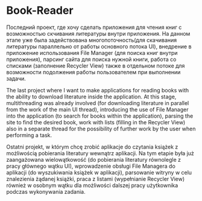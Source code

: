 # Book-Reader
Последний проект, где хочу сделать приложения для чтения книг с возможностью скчивания литературы внутри приложения. 
На данном этапе уже была задействована многопоточность(для скачивания литературы параллельно от работы основного потока UI), 
внедрение в приложение использования File Manager (для поиска книг внутри приложения), парсинг сайта для поиска нужной книги, 
работа со списками (заполнение Recycler View) также в отдельном потоке для возможности подолжения работы пользователем при выполнении задачи.

The last project where I want to make applications for reading books with the ability to download literature inside the application.
At this stage, multithreading was already involved (for downloading literature in parallel from the work of the main UI thread),
introducing the use of File Manager into the application (to search for books within the application), parsing the site to find the desired book,
work with lists (filling in the Recycler View) also in a separate thread for the possibility of further work by the user when performing a task.

Ostatni projekt, w którym chcę zrobić aplikacje do czytania książek z możliwością pobierania literatury wewnątrz aplikacji.
Na tym etapie była już zaangażowana wielowątkowość (do pobierania literatury równolegle z pracy głównego wątku UI),
wprowadzenie obsługi File Managera do aplikacji (do wyszukiwania książek w aplikacji), parsowanie witryny w celu znalezienia żądanej książki,
praca z listami (wypełnianie Recycler View) również w osobnym wątku dla możliwości dalszej pracy użytkownika podczas wykonywania zadania.
